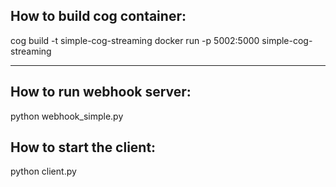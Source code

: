 ## How to build cog container:
cog build -t simple-cog-streaming
docker run -p 5002:5000 simple-cog-streaming

---

## How to run webhook server:

python webhook_simple.py


## How to start the client:

python client.py

